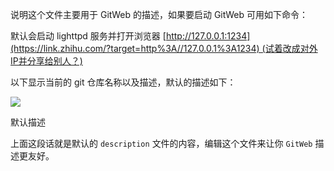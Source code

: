 说明这个文件主要用于 GitWeb 的描述，如果要启动 GitWeb 可用如下命令：

默认会启动 lighttpd 服务并打开浏览器 [http://127.0.0.1:1234](https://link.zhihu.com/?target=http%3A//127.0.0.1%3A1234) (试着改成对外IP并分享给别人？)

以下显示当前的 git 仓库名称以及描述，默认的描述如下：

![](https://pic3.zhimg.com/80/v2-7a951ba5a8260064b810fa5b4cfa4182_720w.webp)

默认描述

上面这段话就是默认的 `description` 文件的内容，编辑这个文件来让你 `GitWeb` 描述更友好。